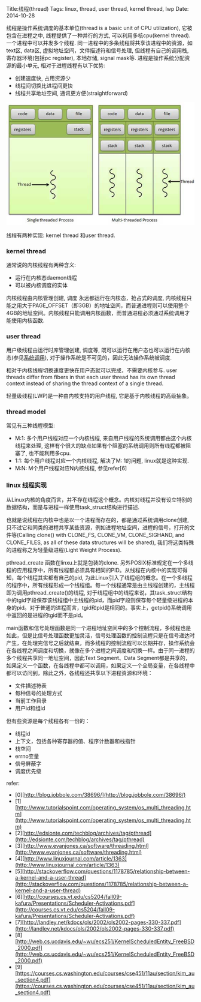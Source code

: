 Title:线程(thread)
Tags: linux, thread, user thread, kernel thread, lwp
Date: 2014-10-28

线程是操作系统调度的基本单位(thread is a basic unit of CPU utilization), 它被包含在进程之中, 线程提供了一种并行的方式, 可以利用多核cpu(kernel thread). 一个进程中可以并发多个线程. 同一进程中的多条线程将共享该进程中的资源，如text区, data区, 虚拟地址空间，文件描述符和信号处理, 但线程有自己的调用栈, 寄存器环境(包括pc register), 本地存储, signal mask等. 进程是操作系统分配资源的最小单元, 相对于进程线程有以下优势:

- 创建速度快, 占用资源少
- 线程间切换比进程间更快
- 线程共享地址空间, 通讯更方便(straightforward)

![muiti thread process](/img/thread_processes.jpg)

线程有两种实现: kernel thread 和user thread.

### kernel thread  
通常说的内核线程有两种含义:

 - 运行在内核态daemon线程
 - 可以被内核调度的实体

内核线程由内核管理创建, 调度 永远都运行在内核态，抢占式的调度, 内核线程只能之用大于PAGE_OFFSET（即3GB）的地址空间，而普通进程则可以使用整个4GB的地址空间。内核线程只能调用内核函数，而普通进程必须通过系统调用才能使用内核函数.

### user thread  
用户级线程由运行时库管理创建, 调度等, 既可以运行在用户态也可以运行在内核态(参见[系统调用](/posts/misc/systemcall.html)), 对于操作系统是不可见的，因此无法操作系统被调度. 

相对于内核线程切换速度更快在用户态就可以完成，不需要内核参与. user threads differ from fibers in that each user thread has its own thread context instead of sharing the thread context of a single thread. 

轻量级线程(LWP)是一种由内核支持的用户线程, 它是基于内核线程的高级抽象。

### thread model  
常见有三种线程模型:

 - M:1: 多个用户线程对应一个内核线程, 来自用户线程的系统调用都由这个内核线程来处理, 这样有个很大的缺点如果有个阻塞的系统调用则所有线程都被阻塞了, 也不能利用多cpu.
 - 1:1: 每个用户线程对应一个内核线程, 解决了M: 1的问题, linux就是这种实现.
 - M:N: M个用户线程对应N内核线程, 参见refer[6]

### linux 线程实现  
从Linux内核的角度而言，并不存在线程这个概念。内核对线程并没有设立特别的数据结构，而是与进程一样使用task_struct结构进行描述.

也就是说线程在内核中也是以一个进程而存在的，都是通过系统调用clone创建, 只不过它和同类的进程共享某些资源，例如进程地址空间，进程的信号，打开的文件等(Calling clone() with CLONE_FS, CLONE_VM, CLONE_SIGHAND, and CLONE_FILES, as all of these data structures will be shared), 我们将这类特殊的进程称之为轻量级进程(Light Weight Process). 

pthread_create 函数在linxu上就是包装的clone. 另外POSIX标准规定在一个多线程的应用程序中，所有线程都必须具有相同的PID。从线程在内核中的实现可得知，每个线程其实都有自己的pid, 为此Linux引入了线程组的概念。在一个多线程的程序中，所有线程形成一个线程组。每一个线程通常是由主线程创建的，主线程即为调用pthread_create()的线程, 对于线程组中的线程来说，其task_struct结构中的tgid字段保存该线程组中主线程的pid，而pid字段则保存每个轻量级进程的本身的pid。对于普通的进程而言，tgid和pid是相同的。事实上，getpid()系统调用中返回的是进程的tgid而不是pid。


main函数和信号处理函数是同一个进程地址空间中的多个控制流程，多线程也是如此，但是比信号处理函数更加灵活，信号处理函数的控制流程只是在信号递达时产生，在处理完信号之后就结束，而多线程的控制流程可以长期并存，操作系统会在各线程之间调度和切换，就像在多个进程之间调度和切换一样。由于同一进程的多个线程共享同一地址空间，因此Text Segment、Data Segment都是共享的，如果定义一个函数，在各线程中都可以调用，如果定义一个全局变量，在各线程中都可以访问到，除此之外，各线程还共享以下进程资源和环境：

- 文件描述符表
- 每种信号的处理方式
- 当前工作目录 
- 用户id和组id

但有些资源是每个线程各有一份的：

- 线程id
- 上下文，包括各种寄存器的值、程序计数器和栈指针
- 栈空间
- errno变量
- 信号屏蔽字
- 调度优先级

refer:
 - [0][http://blog.jobbole.com/38696/](http://blog.jobbole.com/38696/)
 - [1][http://www.tutorialspoint.com/operating_system/os_multi_threading.htm](http://www.tutorialspoint.com/operating_system/os_multi_threading.htm)
 - [2][http://edsionte.com/techblog/archives/tag/pthread](http://edsionte.com/techblog/archives/tag/pthread)
 - [3][http://www.evanjones.ca/software/threading.html](http://www.evanjones.ca/software/threading.html)
 - [4][http://www.linuxjournal.com/article/1363](http://www.linuxjournal.com/article/1363)
 - [5][http://stackoverflow.com/questions/1178785/relationship-between-a-kernel-and-a-user-thread](http://stackoverflow.com/questions/1178785/relationship-between-a-kernel-and-a-user-thread)
 - [6][http://courses.cs.vt.edu/cs5204/fall09-kafura/Presentations/Scheduler-Activations.pdf](http://courses.cs.vt.edu/cs5204/fall09-kafura/Presentations/Scheduler-Activations.pdf)
 - [7][http://landley.net/kdocs/ols/2002/ols2002-pages-330-337.pdf](http://landley.net/kdocs/ols/2002/ols2002-pages-330-337.pdf)
 - [8][http://web.cs.ucdavis.edu/~wu/ecs251/KernelScheduledEntity_FreeBSD_2000.pdf](http://web.cs.ucdavis.edu/~wu/ecs251/KernelScheduledEntity_FreeBSD_2000.pdf)
 - [9][https://courses.cs.washington.edu/courses/cse451/11au/section/kim_au_section4.pdf](https://courses.cs.washington.edu/courses/cse451/11au/section/kim_au_section4.pdf)
